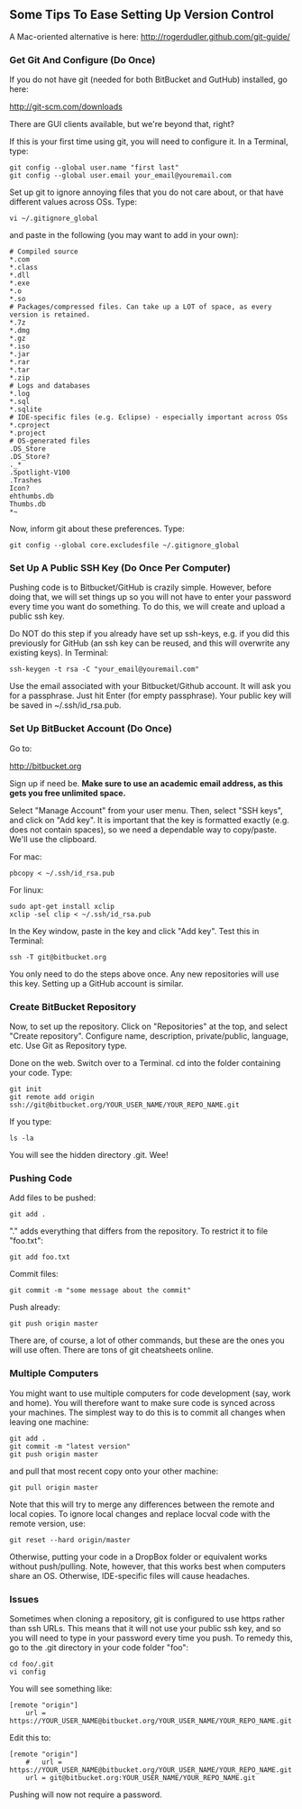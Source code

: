 Some Tips To Ease Setting Up Version Control
--------------
A Mac-oriented alternative is here: http://rogerdudler.github.com/git-guide/
### Get Git And Configure (Do Once)
If you do not have git (needed for both BitBucket and GutHub) installed, go here:

http://git-scm.com/downloads

There are GUI clients available, but we're beyond that, right?

If this is your first time using git, you will need to configure it. In a Terminal, type:

	git config --global user.name "first last"
	git config --global user.email your_email@youremail.com

Set up git to ignore annoying files that you do not care about, or that have different values across OSs. Type:

	vi ~/.gitignore_global

and paste in the following (you may want to add in your own):

	# Compiled source
	*.com
	*.class
	*.dll
	*.exe
	*.o
	*.so
	# Packages/compressed files. Can take up a LOT of space, as every version is retained.
	*.7z
	*.dmg
	*.gz
	*.iso
	*.jar
	*.rar
	*.tar
	*.zip
	# Logs and databases
	*.log
	*.sql
	*.sqlite
	# IDE-specific files (e.g. Eclipse) - especially important across OSs
	*.cproject
	*.project
	# OS-generated files
	.DS_Store
	.DS_Store?
	._*
	.Spotlight-V100
	.Trashes
	Icon?
	ehthumbs.db
	Thumbs.db
	*~

Now, inform git about these preferences. Type:

	git config --global core.excludesfile ~/.gitignore_global

### Set Up A Public SSH Key (Do Once Per Computer)
Pushing code is to Bitbucket/GitHub is crazily simple. However, before doing that, we will set things up so you will not have to enter your password every time you want do something. To do this, we will create and upload a public ssh key.

Do NOT do this step if you already have set up ssh-keys, e.g. if you did this previously for GitHub (an ssh key can be reused, and this will overwrite any existing keys). In Terminal:

	ssh-keygen -t rsa -C "your_email@youremail.com"

Use the email associated with your Bitbucket/Github account. It will ask you for a passphrase. Just hit Enter (for empty passphrase). Your public key will be saved in ~/.ssh/id_rsa.pub. 

### Set Up BitBucket Account (Do Once)
Go to:

http://bitbucket.org

Sign up if need be. **Make sure to use an academic email address, as this gets you free unlimited space.**

Select "Manage Account" from your user menu. Then, select "SSH keys", and click on "Add key". It is important that the key is formatted exactly (e.g. does not contain spaces), so we need a dependable way to copy/paste. We'll use the clipboard.

For mac:

	pbcopy < ~/.ssh/id_rsa.pub

For linux:

	sudo apt-get install xclip
	xclip -sel clip < ~/.ssh/id_rsa.pub

In the Key window, paste in the key and click "Add key". Test this in Terminal:

	ssh -T git@bitbucket.org

You only need to do the steps above once. Any new repositories will use this key. Setting up a GitHub account is similar.

### Create BitBucket Repository
Now, to set up the repository. Click on "Repositories" at the top, and select "Create repository". Configure name, description, private/public, language, etc. Use Git as Repository type.

Done on the web. Switch over to a Terminal. cd into the folder containing your code. Type:

	git init
	git remote add origin ssh://git@bitbucket.org/YOUR_USER_NAME/YOUR_REPO_NAME.git

If you type:

	ls -la

You will see the hidden directory .git. Wee!

### Pushing Code
Add files to be pushed:

	git add .

"." adds everything that differs from the repository. To restrict it to file "foo.txt":

	git add foo.txt

Commit files:

	git commit -m "some message about the commit"

Push already:

	git push origin master

There are, of course, a lot of other commands, but these are the ones you will use often. There are tons of git cheatsheets online.

### Multiple Computers
You might want to use multiple computers for code development (say, work and home). You will therefore want to make sure code is synced across your machines. The simplest way to do this is to commit all changes when leaving one machine:

	git add .
	git commit -m "latest version"
	git push origin master

and pull that most recent copy onto your other machine:

	git pull origin master

Note that this will try to merge any differences between the remote and local copies. To ignore local changes and replace locval code with the remote version, use:

	git reset --hard origin/master

Otherwise, putting your code in a DropBox folder or equivalent works without push/pulling. Note, however, that this works best when computers share an OS. Otherwise, IDE-specific files will cause headaches.

### Issues
Sometimes when cloning a repository, git is configured to use https rather than ssh URLs. This means that it will not use your public ssh key, and so you will need to type in your password every time you push. To remedy this, go to the .git directory in your code folder "foo":

	cd foo/.git
	vi config

You will see something like:

	[remote "origin"]
		url = https://YOUR_USER_NAME@bitbucket.org/YOUR_USER_NAME/YOUR_REPO_NAME.git

Edit this to:

	[remote "origin"]
		#	url = https://YOUR_USER_NAME@bitbucket.org/YOUR_USER_NAME/YOUR_REPO_NAME.git
		url = git@bitbucket.org:YOUR_USER_NAME/YOUR_REPO_NAME.git

Pushing will now not require a password.